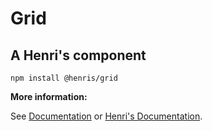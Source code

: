 # Grid
## A Henri's component

```
npm install @henris/grid
```

**More information:**

See [Documentation](DOCS.md) or [Henri's Documentation](https://henris.style).
